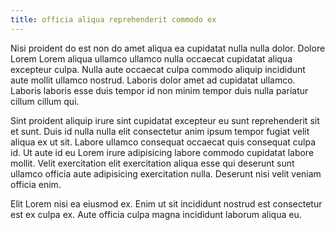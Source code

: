 ```yaml
---
title: officia aliqua reprehenderit commodo ex
---
```


Nisi proident do est non do amet aliqua ea cupidatat nulla nulla dolor. Dolore Lorem Lorem aliqua ullamco ullamco nulla occaecat cupidatat aliqua excepteur culpa. Nulla aute occaecat culpa commodo aliquip incididunt aute mollit ullamco nostrud. Laboris dolor amet ad cupidatat ullamco. Laboris laboris esse duis tempor id non minim tempor duis nulla pariatur cillum cillum qui.

Sint proident aliquip irure sint cupidatat excepteur eu sunt reprehenderit sit et sunt. Duis id nulla nulla elit consectetur anim ipsum tempor fugiat velit aliqua ex ut sit. Labore ullamco consequat occaecat quis consequat culpa id. Ut aute id eu Lorem irure adipisicing labore commodo cupidatat labore mollit. Velit exercitation elit exercitation aliqua esse qui deserunt sunt ullamco officia aute adipisicing exercitation nulla. Deserunt nisi velit veniam officia enim.

Elit Lorem nisi ea eiusmod ex. Enim ut sit incididunt nostrud est consectetur est ex culpa ex. Aute officia culpa magna incididunt laborum aliqua eu.